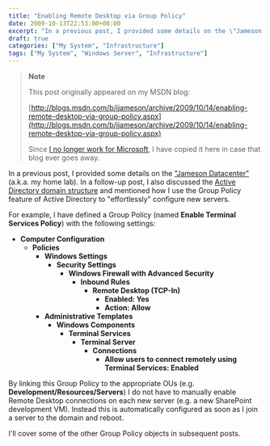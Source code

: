 ```yaml
---
title: "Enabling Remote Desktop via Group Policy"
date: 2009-10-13T22:53:00+08:00
excerpt: "In a previous post, I provided some details on the \"Jameson Datacenter\" (a.k.a. my home lab). In a follow-up post, I also discussed the Active Directory domain structure and mentioned how I use the Group Policy feature of Active Directory to \"effortlessly..."
draft: true
categories: ["My System", "Infrastructure"]
tags: ["My System", "Windows Server", "Infrastructure"]
---
```


> **Note**
> 
> This post originally appeared on my MSDN blog:  
>   
> 
> [http://blogs.msdn.com/b/jjameson/archive/2009/10/14/enabling-remote-desktop-via-group-policy.aspx](http://blogs.msdn.com/b/jjameson/archive/2009/10/14/enabling-remote-desktop-via-group-policy.aspx)
> 
> Since [I no longer work for Microsoft](/blog/jjameson/2011/09/02/last-day-with-microsoft), I have copied it here in case that blog ever goes away.


In a previous post, I provided some details on the ["Jameson Datacenter"](/blog/jjameson/2009/09/14/the-jameson-datacenter) (a.k.a. my home lab). In a follow-up post, I also discussed the [Active Directory domain structure](/blog/jjameson/2009/10/02/active-directory-domain-structure-in-the-jameson-datacenter) and mentioned how I use the Group Policy feature of Active Directory to "effortlessly" configure new servers.

For example, I have defined a Group Policy (named **Enable Terminal Services Policy**) with the following settings:

- **Computer Configuration**
    - **Policies**
        - **Windows Settings**
            - **Security Settings**
                - **Windows Firewall with Advanced Security**
                    - **Inbound Rules**
                        - **Remote Desktop (TCP-In)**
                            - **Enabled: Yes**
                            - **Action: Allow**
        - **Administrative Templates**
            - **Windows Components**
                - **Terminal Services**
                    - **Terminal Server**
                        - **Connections**
                            - **Allow users to connect remotely using Terminal Services: Enabled**


By linking this Group Policy to the appropriate OUs (e.g. **Development/Resources/Servers**) I do not have to manually enable Remote Desktop connections on each new server (e.g. a new SharePoint development VM). Instead this is automatically configured as soon as I join a server to the domain and reboot.

I'll cover some of the other Group Policy objects in subsequent posts.

